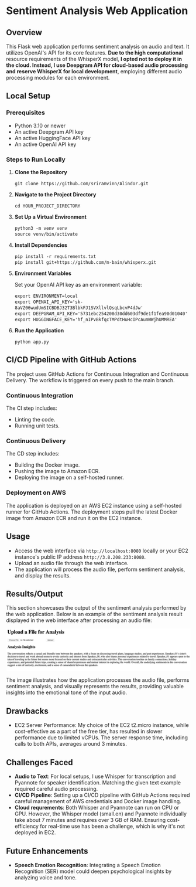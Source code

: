 # Sentiment Analysis Web Application

## Overview

This Flask web application performs sentiment analysis on audio and text. It utilizes OpenAI's API for its core features. **Due to the high computational** resource requirements of the WhisperX model, **I opted not to deploy it in the cloud. Instead, I use Deepgram API for cloud-based audio processing and reserve WhisperX for local development**, employing different audio processing modules for each environment.

## Local Setup

### Prerequisites

- Python 3.10 or newer
- An active Deepgram API key
- An active HuggingFace API key
- An active OpenAI API key

### Steps to Run Locally

1. **Clone the Repository**

    ```
    git clone https://github.com/sriramvinn/Alindor.git
    ```

2. **Navigate to the Project Directory**

    ```
    cd YOUR_PROJECT_DIRECTORY
    ```

3. **Set Up a Virtual Environment**

    ```
    python3 -m venv venv
    source venv/bin/activate
    ```

4. **Install Dependencies**

    ```
    pip install -r requirements.txt
    pip install git+https://github.com/m-bain/whisperx.git 
    ```

5. **Environment Variables**

    Set your OpenAI API key as an environment variable:

    ```
    export ENVIRONMENT=local
    export OPENAI_API_KEY='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'
    export DEEPGRAM_API_KEY='5731ebc254208d30dd603df9de1f1fea90d01040'
    export HUGGINGFACE_KEY='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'
    ```

6. **Run the Application**

    ```
    python app.py
    ```

## CI/CD Pipeline with GitHub Actions

The project uses GitHub Actions for Continuous Integration and Continuous Delivery. The workflow is triggered on every push to the main branch.

### Continuous Integration

The CI step includes:

- Linting the code.
- Running unit tests.

### Continuous Delivery

The CD step includes:

- Building the Docker image.
- Pushing the image to Amazon ECR.
- Deploying the image on a self-hosted runner.

### Deployment on AWS

The application is deployed on an AWS EC2 instance using a self-hosted runner for GitHub Actions. The deployment steps pull the latest Docker image from Amazon ECR and run it on the EC2 instance.

## Usage

- Access the web interface via `http://localhost:8080` locally or your EC2 instance's public IP address `http://3.8.208.233:8080`.
- Upload an audio file through the web interface.
- The application will process the audio file, perform sentiment analysis, and display the results.

## Results/Output

This section showcases the output of the sentiment analysis performed by the web application. Below is an example of the sentiment analysis result displayed in the web interface after processing an audio file:

![Sentiment Analysis Result](/result/out.png "Sentiment Analysis Output")

The image illustrates how the application processes the audio file, performs sentiment analysis, and visually represents the results, providing valuable insights into the emotional tone of the input audio.

## Drawbacks
- EC2 Server Performance: My choice of the EC2 t2.micro instance, while cost-effective as a part of the free tier, has resulted in slower performance due to limited vCPUs. The server response time, including calls to both APIs, averages around 3 minutes.

## Challenges Faced

- **Audio to Text**: For local setups, I use Whisper for transcription and Pyannote for speaker identification. Matching the given text example required careful audio processing.
- **CI/CD Pipeline**: Setting up a CI/CD pipeline with GitHub Actions required careful management of AWS credentials and Docker image handling.
- **Cloud requrements**: Both Whisper and Pyannote can run on CPU or GPU. However, the Whisper model (small.en) and Pyannote individually take about 7 minutes and requires over 3 GB of RAM. Ensuring cost-efficiency for real-time use has been a challenge, which is why it's not deployed in EC2.

## Future Enhancements

- **Speech Emotion Recognition**: Integrating a Speech Emotion Recognition (SER) model could deepen psychological insights by analyzing voice and tone.

